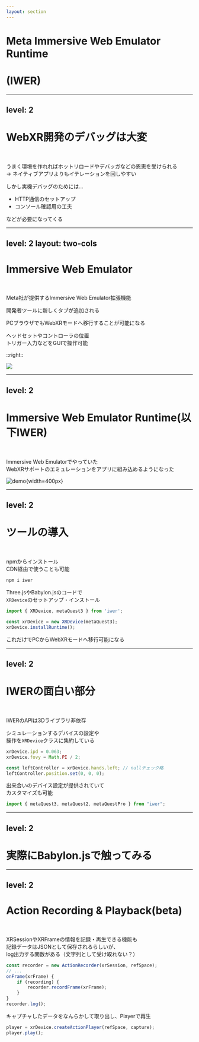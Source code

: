 ```yaml
---
layout: section
---
```


# Meta Immersive Web Emulator Runtime
# (IWER)

---
level: 2
---

# WebXR開発のデバッグは大変
<br />

うまく環境を作れればホットリロードやデバッガなどの恩恵を受けられる  
→ ネイティブアプリよりもイテレーションを回しやすい

しかし実機デバッグのためには...

- HTTP通信のセットアップ
- コンソール確認用の工夫

などが必要になってくる

---
level: 2
layout: two-cols
---

# Immersive Web Emulator
<br/>

Meta社が提供するImmersive Web Emulator拡張機能

開発者ツールに新しくタブが追加される

PCブラウザでもWebXRモードへ移行することが可能になる

ヘッドセットやコントローラの位置  
トリガー入力などをGUIで操作可能

::right::

<img src="/emulator.png" class="ml-10"/>

---
level: 2
---

# Immersive Web Emulator Runtime(以下IWER)
<br/>

Immersive Web Emulatorでやっていた  
WebXRサポートのエミュレーションをアプリに組み込めるようになった

![demo](https://scontent-nrt1-1.xx.fbcdn.net/v/t39.2365-6/449689975_1051614846296718_599362266642986737_n.gif?_nc_cat=108&ccb=1-7&_nc_sid=e280be&_nc_ohc=2BUmPqNjMF8Q7kNvgGmm4H1&_nc_zt=14&_nc_ht=scontent-nrt1-1.xx&_nc_gid=A5LclQWk4GIKUhbVhKCy7QT&oh=00_AYBiCVHm5Rp2EepzKdEqU2YkUPIzRO475YYB1WxgUT1OrQ&oe=67745CA7){width=400px}

---
level: 2
---

# ツールの導入
<br/>

npmからインストール  
CDN経由で使うことも可能

```sh
npm i iwer
```

Three.jsやBabylon.jsのコードで  
`XRDevice`のセットアップ・インストール

```ts
import { XRDevice, metaQuest3 } from 'iwer';

const xrDevice = new XRDevice(metaQuest3);
xrDevice.installRuntime();
```

これだけでPCからWebXRモードへ移行可能になる

---
level: 2
---

# IWERの面白い部分
<br/>

IWERのAPIは3Dライブラリ非依存

シミュレーションするデバイスの設定や  
操作を`XRDevice`クラスに集約している

```js
xrDevice.ipd = 0.063;
xrDevice.fovy = Math.PI / 2;

const leftController = xrDevice.hands.left; // nullチェック略
leftController.position.set(0, 0, 0);
```

出来合いのデバイス設定が提供されていて  
カスタマイズも可能

```js
import { metaQuest3, metaQuest2, metaQuestPro } from "iwer";
```

---
level: 2
---

# 実際にBabylon.jsで触ってみる

<Youtube id="0wgZj2RnaPg" width="750" height="422"/>

---
level: 2
---

# Action Recording & Playback(beta)
<br/>

XRSessionやXRFrameの情報を記録・再生できる機能も  
記録データはJSONとして保存されるらしいが、  
log出力する関数がある（文字列として受け取れない？）

```js
const recorder = new ActionRecorder(xrSession, refSpace);
// ...
onFrame(xrFrame) {
    if (recording) {
        recorder.recordFrame(xrFrame);
    }
}
recorder.log();
```

キャプチャしたデータをなんらかして取り出し、Playerで再生

```js
player = xrDevice.createActionPlayer(refSpace, capture);
player.play();
```
